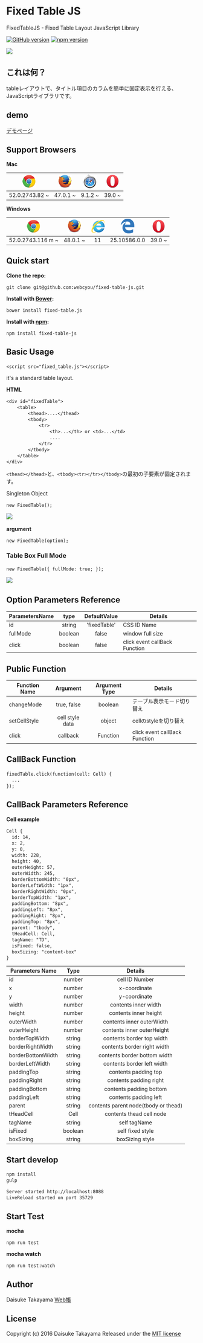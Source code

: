 # Fixed Table JS
FixedTableJS - Fixed Table Layout JavaScript Library

[![GitHub version](https://badge.fury.io/gh/webcyou%2Ffixed-table-js.svg)](https://badge.fury.io/gh/webcyou%2Ffixed-table-js)
[![npm version](https://badge.fury.io/js/fixed-table-js.svg)](https://badge.fury.io/js/fixed-table-js)


![](http://webcyou.com/fixed_table_js/img/fixed_table.png)

## これは何？
tableレイアウトで、タイトル項目のカラムを簡単に固定表示を行える、JavaScriptライブラリです。

## demo
[デモページ](https://webcyou.github.io/fixed-table-js/)


## Support Browsers
**Mac**

| ![](./docs/img/icon/icon_chrome.png) | ![](./docs/img/icon/icon_firefox.png) | ![](./docs/img/icon/icon_safari.png) | ![](./docs/img/icon/icon_opera.png)  | 
| :---------------: | :---------------:| :---------------:| :---------------:|
| 52.0.2743.82 ~ | 47.0.1 ~ | 9.1.2 ~ | 39.0 ~ |

**Windows**

| ![](./docs/img/icon/icon_chrome.png) | ![](./docs/img/icon/icon_firefox.png) | ![](./docs/img/icon/icon_ie.png) | ![](./docs/img/icon/icon_edge01.png) | ![](./docs/img/icon/icon_opera.png) | 
| :---------------: | :---------------:| :---------------:| :---------------:|:---------------:|
| 52.0.2743.116 m ~ | 48.0.1 ~ | 11 | 25.10586.0.0 | 39.0 ~ |


##  Quick start

**Clone the repo:**
```
git clone git@github.com:webcyou/fixed-table-js.git
```

**Install with [Bower](http://bower.io):**
```
bower install fixed-table.js
```

**Install with [npm](https://www.npmjs.com):**

```
npm install fixed-table-js
```


## Basic Usage

```
<script src="fixed_table.js"></script>
```

it's a standard table layout.

**HTML**
```
<div id="fixedTable">
    <table>
        <thead>....</thead>
        <tbody>
            <tr>
                <th>...</th> or <td>...</td>
                ....
            </tr>
        </tbody>
    </table>
</div>
```
`<thead></thead>`と、`<tbody><tr></tr></tbody>`の最初の子要素が固定されます。


Singleton Object

```
new FixedTable();
```

![](http://webcyou.com/fixed_table_js/img/f_t_01.png)


**argument**

```
new FixedTable(option);
```

### Table Box Full Mode

```
new FixedTable({ fullMode: true; });
```

![](http://webcyou.com/fixed_table_js/img/f_t_02.png)

## Option Parameters Reference

| ParametersName | type         | DefaultValue | Details           | 
| -------------- |:------------:|:------------:|------------------ |
| id             | string       | 'fixedTable' |    CSS ID Name    |
| fullMode       | boolean      | false        | window full size |
| click          | boolean      | false        | click event callBack Function |


## Public Function
| Function Name  | Argument           | Argument Type      | Details           | 
| -------------- |:------------------:|:------------------:|------------------ |
| changeMode     | true, false        | boolean            | テーブル表示モード切り替え |
| setCellStyle   | cell style data    | object             | cellのstyleを切り替え |
| click          | callback           | Function           | click event callBack Function |



## CallBack Function

```
fixedTable.click(function(cell: Cell) {
  ...
});
```

## CallBack Parameters Reference
**Cell example**

```
Cell {
  id: 14,
  x: 2,
  y: 0,
  width: 228,
  height: 40,
  outerHeight: 57,
  outerWidth: 245,
  borderBottomWidth: "0px",
  borderLeftWidth: "1px",
  borderRightWidth: "0px",
  borderTopWidth: "1px",
  paddingBottom: "8px",
  paddingLeft: "8px",
  paddingRight: "8px",
  paddingTop: "8px",
  parent: "tbody",
  tHeadCell: Cell,
  tagName: "TD",
  isFixed: false,
  boxSizing: "content-box"
}
```

| Parameters Name    | Type               | Details                      | 
| ------------------ |:------------------:|:----------------------------:|
| id                 | number             | cell ID Number               |
| x                  | number             | x-coordinate                 |
| y                  | number             | y-coordinate                 |
| width              | number             | contents inner width         |
| height             | number             | contents inner height        |
| outerWidth         | number             | contents inner outerWidth    |
| outerHeight        | number             | contents inner outerHeight   |
| borderTopWidth     | string             | contents border top width    |
| borderRightWidth   | string             | contents border right width  |
| borderBottomWidth  | string             | contents border bottom width |
| borderLeftWidth    | string             | contents border left width   |
| paddingTop         | string             | contents padding top         |
| paddingRight       | string             | contents padding right       |
| paddingBottom      | string             | contents padding bottom      |
| paddingLeft        | string             | contents padding left        |
| parent             | string             | contents parent node(tbody or thead)|
| tHeadCell          | Cell               | contents thead cell node     |
| tagName            | string             | self tagName                 |
| isFixed            | boolean            | self fixed style             |
| boxSizing          | string             | boxSizing style             |

## Start develop
```
npm install
gulp 
```

```
Server started http://localhost:8088
LiveReload started on port 35729
```

## Start Test

**mocha**
```
npm run test
```

**mocha watch**
```
npm run test:watch
```


## Author
Daisuke Takayama
[Web帳](http://www.webcyou.com/)


## License
Copyright (c) 2016 Daisuke Takayama
Released under the [MIT license](http://opensource.org/licenses/mit-license.php)
